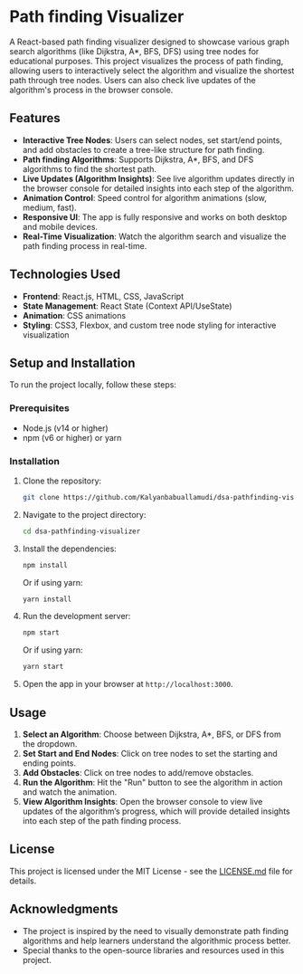 # Path finding Visualizer

A React-based path finding visualizer designed to showcase various graph search algorithms (like Dijkstra, A*, BFS, DFS) using tree nodes for educational purposes. This project visualizes the process of path finding, allowing users to interactively select the algorithm and visualize the shortest path through tree nodes. Users can also check live updates of the algorithm's process in the browser console.

## Features

- **Interactive Tree Nodes**: Users can select nodes, set start/end points, and add obstacles to create a tree-like structure for path finding.
- **Path finding Algorithms**: Supports Dijkstra, A*, BFS, and DFS algorithms to find the shortest path.
- **Live Updates (Algorithm Insights)**: See live algorithm updates directly in the browser console for detailed insights into each step of the algorithm.
- **Animation Control**: Speed control for algorithm animations (slow, medium, fast).
- **Responsive UI**: The app is fully responsive and works on both desktop and mobile devices.
- **Real-Time Visualization**: Watch the algorithm search and visualize the path finding process in real-time.

## Technologies Used

- **Frontend**: React.js, HTML, CSS, JavaScript
- **State Management**: React State (Context API/UseState)
- **Animation**: CSS animations
- **Styling**: CSS3, Flexbox, and custom tree node styling for interactive visualization

## Setup and Installation

To run the project locally, follow these steps:

### Prerequisites

- Node.js (v14 or higher)
- npm (v6 or higher) or yarn

### Installation

1. Clone the repository:
    ```bash
    git clone https://github.com/Kalyanbabuallamudi/dsa-pathfinding-visualizer
    ```

2. Navigate to the project directory:
    ```bash
    cd dsa-pathfinding-visualizer
    ```

3. Install the dependencies:
    ```bash
    npm install
    ```

    Or if using yarn:

    ```bash
    yarn install
    ```

4. Run the development server:
    ```bash
    npm start
    ```

    Or if using yarn:

    ```bash
    yarn start
    ```

5. Open the app in your browser at `http://localhost:3000`.

## Usage

1. **Select an Algorithm**: Choose between Dijkstra, A*, BFS, or DFS from the dropdown.
2. **Set Start and End Nodes**: Click on tree nodes to set the starting and ending points.
3. **Add Obstacles**: Click on tree nodes to add/remove obstacles.
4. **Run the Algorithm**: Hit the "Run" button to see the algorithm in action and watch the animation.
5. **View Algorithm Insights**: Open the browser console to view live updates of the algorithm’s progress, which will provide detailed insights into each step of the path finding process.

## License

This project is licensed under the MIT License - see the [LICENSE.md](LICENSE.md) file for details.

## Acknowledgments

- The project is inspired by the need to visually demonstrate path finding algorithms and help learners understand the algorithmic process better.
- Special thanks to the open-source libraries and resources used in this project.
